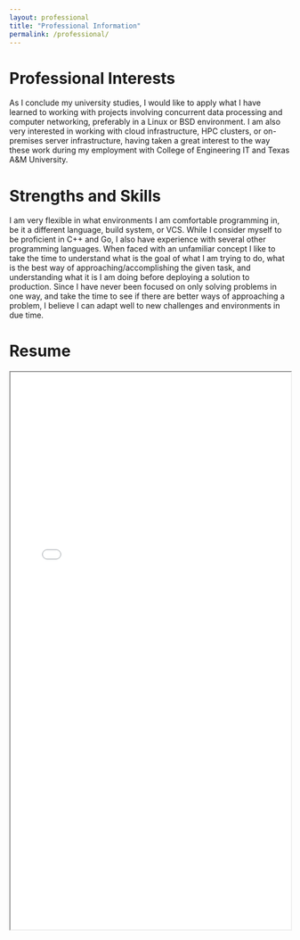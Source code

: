 ```yaml
---
layout: professional
title: "Professional Information"
permalink: /professional/
---
```

# Professional Interests
As I conclude my university studies, I would like to apply what I have learned to working with projects
involving concurrent data processing and computer networking, preferably in a Linux or BSD environment.
I am also very interested in working with cloud infrastructure, HPC clusters, or on-premises server
infrastructure, having taken a great interest to the way these work during my employment with College of
Engineering IT and Texas A&M University.

# Strengths and Skills
I am very flexible in what environments I am comfortable programming in, be it a different language, build
system, or VCS. While I consider myself to be proficient in C++ and Go, I also have experience with several
other programming languages. When faced with an unfamiliar concept I like to take the time to understand
what is the goal of what I am trying to do, what is the best way of approaching/accomplishing the given task,
and understanding what it is I am doing before deploying a solution to production. Since I have never been 
focused on only solving problems in one way, and take the time to see if there are better ways of approaching
a problem, I believe I can adapt well to new challenges and environments in due time. 

# Resume
<iframe src="/resume.pdf" width="100%" height="1000px">
</iframe>
